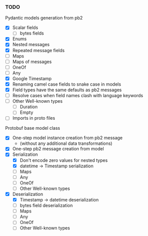 ### TODO

Pydantic models generation from pb2
  - [x] Scalar fields
    - [ ] bytes fields
  - [x] Enums
  - [x] Nested messages
  - [x] Repeated message fields
  - [ ] Maps
  - [ ] Maps of messages
  - [ ] OneOf
  - [ ] Any
  - [x] Google Timestamp
  - [x] Renaming camel case fields to snake case in models
  - [x] Field types have the same defaults as pb2 messages
  - [ ] Resolve cases when field names clash with language keywords
  - [ ] Other Well-known types
    - [ ] Duration
    - [ ] Empty
  - [ ] Imports in proto files
  
Protobuf base model class
  - [x] One-step model instance creation from pb2 message
    - (without any additional data transformations)
  - [x] One-step pb2 message creation from model 
  - [x] Serialization
    - [x] Don't encode zero values for nested types
    - [x] datetime -> Timestamp serialization
    - [ ] Maps
    - [ ] Any
    - [ ] OneOf
    - [ ] Other Well-known types
  - [x] Deserialization
    - [x] Timestamp -> datetime deserialization
    - [ ] bytes field deserialization
    - [ ] Maps
    - [ ] Any
    - [ ] OneOf
    - [ ] Other Well-known types
